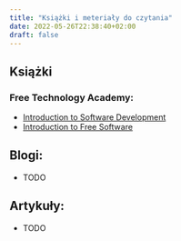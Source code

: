 ```yaml
---
title: "Książki i meteriały do czytania"
date: 2022-05-26T22:38:40+02:00
draft: false
---
```


## Książki
### Free Technology Academy:
* [Introduction to Software Development](/books/IntroductionToSoftwareDevelopment.pdf)
* [Introduction to Free Software](/books/IntroductionToFreeSoftware.pdf)

## Blogi:
* TODO

## Artykuły:
* TODO